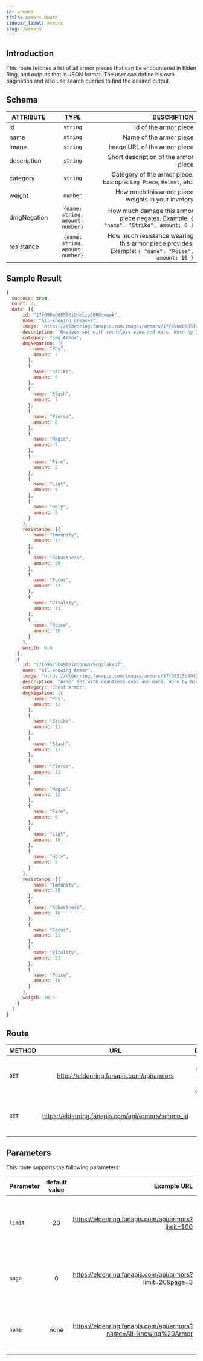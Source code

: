 ```yaml
---
id: armors
title: Armors Route
sidebar_label: Armors
slug: /armors
---
```


## Introduction

This route fetches a list of all armor pieces that can be encountered in Elden Ring, and outputs that in JSON format. The user can define his own pagination and also use search queries to find the desired output. 

## Schema

| ATTRIBUTE        |      TYPE      |   DESCRIPTION |
| ------------- | :-----------: | -----: |
| id         | `string` | Id of the armor piece |
| name         | `string` | Name of the armor piece |
| image         | `string` | Image URL of the armor piece |
| description         | `string` | Short description of the armor piece |
| category         | `string` | Category of the armor piece. Example: `Leg Piece`, `Helmet`, etc. |
| weight         | `number` | How much this armor piece weights in your invetory |
| dmgNegation         | `{name: string, amount: number}` | How much damage this armor piece negates. Example: `{ "name": "Strike", amount: 6 }`|
| resistance         | `{name: string, amount: number}` | How much resistance wearing this armor piece provides. Example: `{ "name": "Poise", amount: 10 }`|

## Sample Result

```javascript
{
  success: true,
  count: 2,
  data: [{
      id: "17f696e0685l0i0nblzy58h0qvewk",
      name: "All-knowing Greaves",
      image: "https://eldenring.fanapis.com/images/armors/17f696e0685l0i0nblzy58h0qvewk.png",
      description: "Greaves set with countless eyes and ears. Worn by Gideon Ofnir, the All-Knowing. Knowledge begins with the recognition of one's ignorance. The realization that the search for knowledge is unending. But when Gideon glimpsed into the will of Queen Marika, he shuddered in fear. At the end that should not be.",
      category: "Leg Armor",
      dmgNegation: [{
          name: "Phy",
          amount: 7
        },
        {
          name: "Strike",
          amount: 6
        },
        {
          name: "Slash",
          amount: 7
        },
        {
          name: "Pierce",
          amount: 6
        },
        {
          name: "Magic",
          amount: 7
        },
        {
          name: "Fire",
          amount: 5
        },
        {
          name: "Ligt",
          amount: 5
        },
        {
          name: "Holy",
          amount: 5
        }
      ],
      resistance: [{
          name: "Immunity",
          amount: 17
        },
        {
          name: "Robustness",
          amount: 29
        },
        {
          name: "Focus",
          amount: 13
        },
        {
          name: "Vitality",
          amount: 13
        },
        {
          name: "Poise",
          amount: 10
        }
      ],
      weigth: 6.6
    },
    {
      id: "17f69515b49l0i0nbno079cqzlskebf",
      name: "All-knowing Armor",
      image: "https://eldenring.fanapis.com/images/armors/17f69515b49l0i0nbno079cqzlskebf.png",
      description: "Armor set with countless eyes and ears. Worn by Gideon Ofnir, the All-Knowing. Knowledge begins with the recognition of one's ignorance. The realization that the search for knowledge is unending. But when Gideon glimpsed into the will of Queen Marika, he shuddered in fear. At the end that should not be.",
      category: "Chest Armor",
      dmgNegation: [{
          name: "Phy",
          amount: 12
        },
        {
          name: "Strike",
          amount: 11
        },
        {
          name: "Slash",
          amount: 13
        },
        {
          name: "Pierce",
          amount: 11
        },
        {
          name: "Magic",
          amount: 12
        },
        {
          name: "Fire",
          amount: 9
        },
        {
          name: "Ligt",
          amount: 10
        },
        {
          name: "Holy",
          amount: 8
        }
      ],
      resistance: [{
          name: "Immunity",
          amount: 28
        },
        {
          name: "Robustness",
          amount: 46
        },
        {
          name: "Focus",
          amount: 21
        },
        {
          name: "Vitality",
          amount: 21
        },
        {
          name: "Poise",
          amount: 16
        }
      ],
      weigth: 10.6
    }
  ]
}
```


## Route

| METHOD        |      URL      |   DESCRIPTION |
| ------------- | :-----------: | -----: |
| `GET`         | https://eldenring.fanapis.com/api/armors | This route retrieves a list of all the armor pieces of **Elden Ring**. |
| `GET`         | https://eldenring.fanapis.com/api/armors/:ammo_id | This route retrieves one **Elden Ring** armor piece using its ID. |

## Parameters

This route supports the following parameters:

| Parameter        |      default value      | Example URL |  DESCRIPTION |
| ------------- | :-----------: | -----: |  -----: |
| `limit`        | 20 | https://eldenring.fanapis.com/api/armors?limit=100 | This parameter is used to set the maximum amount of items in the response |
| `page`         | 0 | https://eldenring.fanapis.com/api/armors?limit=20&page=3 | This parameter is used no navigate between pages of results |
| `name`         | none | https://eldenring.fanapis.com/api/armors?name=All-knowing%20Armor  | This parameter is used to search for fields by their names |
